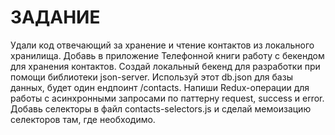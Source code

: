 # ЗАДАНИЕ

Удали код отвечающий за хранение и чтение контактов из локального хранилища.
Добавь в приложение Телефонной книги работу с бекендом для хранения контактов.
Создай локальный бекенд для разработки при помощи библиотеки json-server.
Используй этот db.json для базы данных, будет один ендпоинт /contacts.
Напиши Redux-операции для работы с асинхронными запросами по паттерну request, success и error.
Добавь селекторы в файл contacts-selectors.js и сделай мемоизацию селекторов там, где необходимо.
